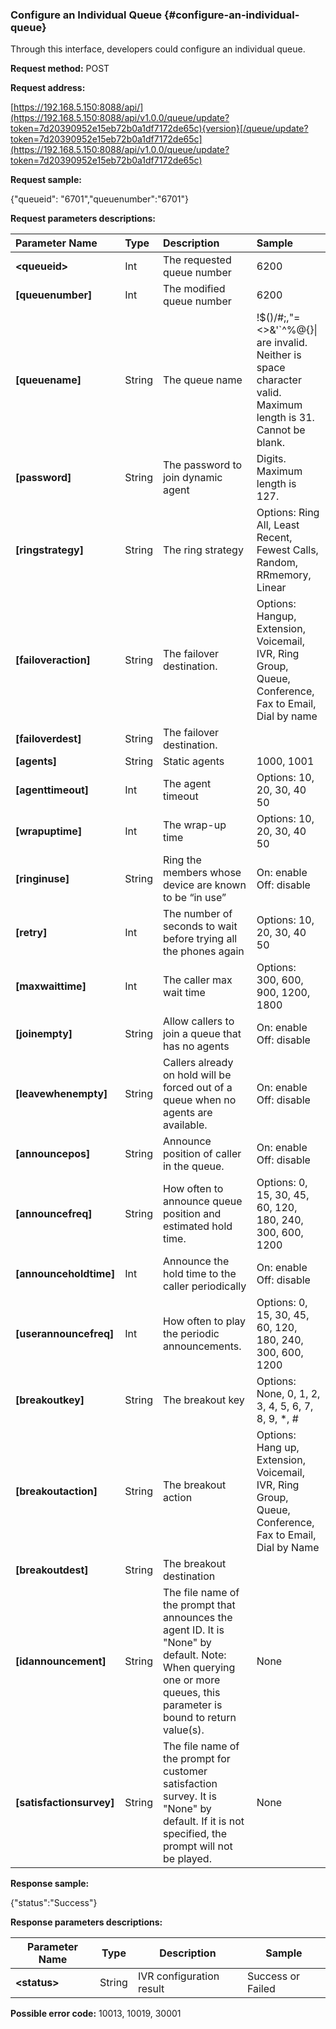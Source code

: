 ### Configure an Individual Queue {#configure-an-individual-queue}

Through this interface, developers could configure an individual queue.

**Request method:** POST

**Request address:**

[https://192.168.5.150:8088/api/](https://192.168.5.150:8088/api/v1.0.0/queue/update?token=7d20390952e15eb72b0a1df7172de65c){version}[/queue/update?token=7d20390952e15eb72b0a1df7172de65c](https://192.168.5.150:8088/api/v1.0.0/queue/update?token=7d20390952e15eb72b0a1df7172de65c)

**Request sample:**

{"queueid": "6701","queuenumber":"6701"}

**Request parameters descriptions:**

| **Parameter Name** | **Type** | **Description** | **Sample** |
| :--- | :--- | :--- | :--- |
| **&lt;queueid&gt;** | Int | The requested queue number | 6200 |
| **\[queuenumber\]** | Int | The modified queue number | 6200 |
| **\[queuename\]** | String | The queue name | !$\(\)\/\#;,\"=&lt;&gt;&'\`^%@{}\| are invalid. Neither is space character valid. Maximum length is 31. Cannot be blank. |
| **\[password\]** | String | The password to join dynamic agent | Digits. Maximum length is 127. |
| **\[ringstrategy\]** | String | The ring strategy | Options: Ring All, Least Recent, Fewest Calls, Random, RRmemory, Linear |
| **\[failoveraction\]** | String | The failover destination. | Options: Hangup, Extension, Voicemail, IVR, Ring Group, Queue, Conference, Fax to Email, Dial by name |
| **\[failoverdest\]** | String | The failover destination. |  |
| **\[agents\]** | String | Static agents | 1000, 1001 |
| **\[agenttimeout\]** | Int | The agent timeout | Options: 10, 20, 30, 40 50 |
| **\[wrapuptime\]** | Int | The wrap-up time | Options: 10, 20, 30, 40 50 |
| **\[ringinuse\]** | String | Ring the members whose device are known to be “in use” | On: enable Off: disable |
| **\[retry\]** | Int | The number of seconds to wait before trying all the phones again | Options: 10, 20, 30, 40 50 |
| **\[maxwaittime\]** | Int | The caller max wait time | Options: 300, 600, 900, 1200, 1800 |
| **\[joinempty\]** | String | Allow callers to join a queue that has no agents | On: enable  Off: disable |
| **\[leavewhenempty\]** | String | Callers already on hold will be forced out of a queue when no agents are available. | On: enable  Off: disable |
| **\[announcepos\]** | String | Announce position of caller in the queue. | On: enable  Off: disable |
| **\[announcefreq\]** | String | How often to announce queue position and estimated hold time. | Options: 0, 15, 30, 45, 60, 120, 180, 240, 300, 600, 1200 |
| **\[announceholdtime\]** | Int | Announce the hold time to the caller periodically | On: enable  Off: disable |
| **\[userannouncefreq\]** | Int | How often to play the periodic announcements. | Options: 0, 15, 30, 45, 60, 120, 180, 240, 300, 600, 1200 |
| **\[breakoutkey\]** | String | The breakout key | Options: None, 0, 1, 2, 3, 4, 5, 6, 7, 8, 9, \*, \# |
| **\[breakoutaction\]** | String | The breakout action | Options: Hang up, Extension, Voicemail, IVR, Ring Group, Queue, Conference, Fax to Email, Dial by Name |
| **\[breakoutdest\]** | String | The breakout destination |  |
| **\[idannouncement\]** | String | The file name of the prompt that announces the agent ID. It is "None" by default. Note: When querying one or more queues, this parameter is bound to return value\(s\). | None |
| **\[satisfactionsurvey\]** | String | The file name of the prompt for customer satisfaction survey. It is "None" by default. If it is not specified, the prompt will not be played. | None |

**Response sample:**

{"status":"Success"}

**Response parameters descriptions:**

| **Parameter Name** | **Type** | **Description** | **Sample** |
| --- | --- | --- | --- |
| **&lt;status&gt;** | String | IVR configuration result | Success or Failed |

**Possible error code:** 10013, 10019, 30001

